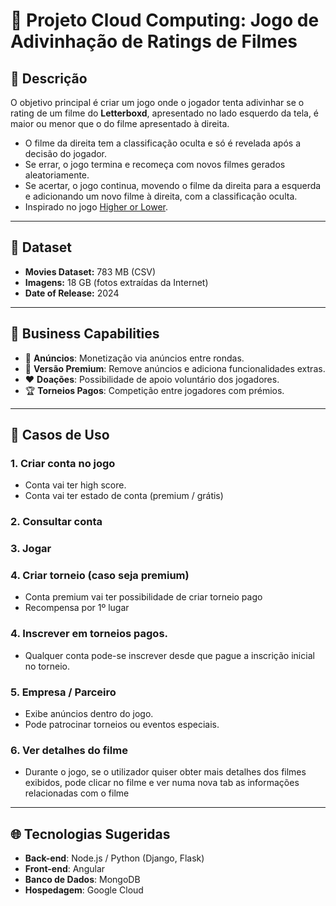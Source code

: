 # 🚀 Projeto Cloud Computing: Jogo de Adivinhação de Ratings de Filmes  

## 🎯 Descrição  
O objetivo principal é criar um jogo onde o jogador tenta adivinhar se o rating de um filme do **Letterboxd**, apresentado no lado esquerdo da tela, é maior ou menor que o do filme apresentado à direita.  

- O filme da direita tem a classificação oculta e só é revelada após a decisão do jogador.  
- Se errar, o jogo termina e recomeça com novos filmes gerados aleatoriamente.  
- Se acertar, o jogo continua, movendo o filme da direita para a esquerda e adicionando um novo filme à direita, com a classificação oculta.  
- Inspirado no jogo [Higher or Lower](http://www.higherlowergame.com).  

---

## 📂 Dataset
- **Movies Dataset:** 783 MB (CSV)  
- **Imagens:** 18 GB (fotos extraídas da Internet)  
- **Date of Release:** 2024

---

## 💼 Business Capabilities  
- 📢 **Anúncios**: Monetização via anúncios entre rondas.  
- 💎 **Versão Premium**: Remove anúncios e adiciona funcionalidades extras.
- ❤️ **Doações**: Possibilidade de apoio voluntário dos jogadores.  
- 🏆 **Torneios Pagos**: Competição entre jogadores com prémios.  

---

## 📌 Casos de Uso

### 1. Criar conta no jogo
- Conta vai ter high score.
- Conta vai ter estado de conta (premium / grátis)

### 2. Consultar conta

### 3. Jogar

### 4. Criar torneio (caso seja premium)
- Conta premium vai ter possibilidade de criar torneio pago
- Recompensa por 1º lugar

### 4. Inscrever em torneios pagos.
- Qualquer conta pode-se inscrever desde que pague a inscrição inicial no torneio.

### 5. Empresa / Parceiro
- Exibe anúncios dentro do jogo.
- Pode patrocinar torneios ou eventos especiais.

### 6. Ver detalhes do filme
- Durante o jogo, se o utilizador quiser obter mais detalhes dos filmes exibidos, pode clicar no filme e ver numa nova tab as informações relacionadas com o filme

---

## 🌐 Tecnologias Sugeridas  
- **Back-end**: Node.js / Python (Django, Flask)  
- **Front-end**: Angular
- **Banco de Dados**: MongoDB
- **Hospedagem**: Google Cloud
